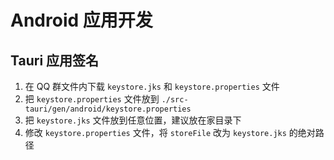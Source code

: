 # Android 应用开发

## Tauri 应用签名

1. 在 QQ 群文件内下载 `keystore.jks` 和 `keystore.properties` 文件
2. 把 `keystore.properties` 文件放到 `./src-tauri/gen/android/keystore.properties`
3. 把 `keystore.jks` 文件放到任意位置，建议放在家目录下
4. 修改 `keystore.properties` 文件，将 `storeFile` 改为 `keystore.jks` 的绝对路径
